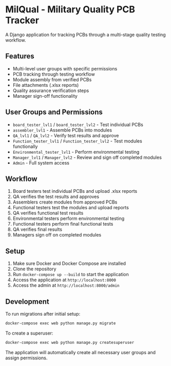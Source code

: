 # MilQual - Military Quality PCB Tracker

A Django application for tracking PCBs through a multi-stage quality testing workflow.

## Features

- Multi-level user groups with specific permissions
- PCB tracking through testing workflow
- Module assembly from verified PCBs
- File attachments (.xlsx reports)
- Quality assurance verification steps
- Manager sign-off functionality

## User Groups and Permissions

- `board_tester_lvl1` / `board_tester_lvl2` - Test individual PCBs
- `assembler_lvl1` - Assemble PCBs into modules
- `QA_lvl1` / `QA_lvl2` - Verify test results and approve
- `Function_tester_lvl1` / `Function_tester_lvl2` - Test modules functionally
- `Environmental_tester_lvl1` - Perform environmental testing
- `Manager_lvl1` / `Manager_lvl2` - Review and sign off completed modules
- `Admin` - Full system access

## Workflow

1. Board testers test individual PCBs and upload .xlsx reports
2. QA verifies the test results and approves
3. Assemblers create modules from approved PCBs
4. Functional testers test the modules and upload reports
5. QA verifies functional test results
6. Environmental testers perform environmental testing
7. Functional testers perform final functional tests
8. QA verifies final results
9. Managers sign off on completed modules

## Setup

1. Make sure Docker and Docker Compose are installed
2. Clone the repository
3. Run `docker-compose up --build` to start the application
4. Access the application at `http://localhost:8000`
5. Access the admin at `http://localhost:8000/admin`

## Development

To run migrations after initial setup:
```bash
docker-compose exec web python manage.py migrate
```

To create a superuser:
```bash
docker-compose exec web python manage.py createsuperuser
```

The application will automatically create all necessary user groups and assign permissions.